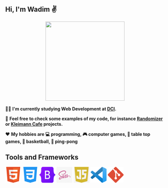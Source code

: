 ## Hi, I'm Wadim :v:

<p align="center">
  <img src="https://telspy.net/images/contacts.gif" width="250" height="250"/>
</p>

:man_student: **I'm currently studying Web Development at [DCI](https://digitalcareerinstitute.org/).**

:briefcase: **Feel free to check some examples of my code, for instance [Randomizer](https://sempris.github.io/civ_randomizer/) or [Kleimann Cafe](https://sempris.github.io/cafe-kleimann/) projects.**

:hearts: **My hobbies are :computer: programming, :video_game: computer games, :game_die: table top games, :basketball: basketball, :ping_pong: ping-pong**

## Tools and Frameworks

<img src="html.png" width="50" height="50"/> <img src="css.png" width="50" height="50"/> <img src="bootstrap.png" width="50" height="50"/> <img src="sass.png" width="50" height="50"/> <img src="js.png" width="50" height="50"/> <img src="vscode.png" width="50" height="50"/> <img src="git.png" width="50" height="50"/>
